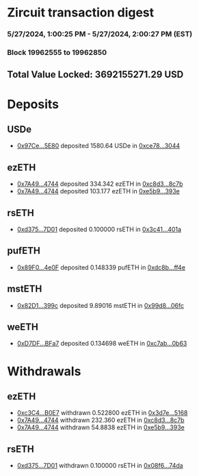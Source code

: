 # Zircuit transaction digest
### 5/27/2024, 1:00:25 PM - 5/27/2024, 2:00:27 PM (EST)
### Block 19962555 to 19962850

## Total Value Locked: 3692155271.29 USD

# Deposits
## USDe
- [0x97Ce...5E80](https://etherscan.io/address/0x97Cebcea3b2C9c9b54982345cdA69390C4d05E80) deposited 1580.64 USDe in [0xce78...3044](https://etherscan.io/tx/0x97Cebcea3b2C9c9b54982345cdA69390C4d05E80)
## ezETH
- [0x7A49...4744](https://etherscan.io/address/0x7A493Be5c2ce014cD049Bf178a1ac0Db1B434744) deposited 334.342 ezETH in [0xc8d3...8c7b](https://etherscan.io/tx/0x7A493Be5c2ce014cD049Bf178a1ac0Db1B434744)
- [0x7A49...4744](https://etherscan.io/address/0x7A493Be5c2ce014cD049Bf178a1ac0Db1B434744) deposited 103.177 ezETH in [0xe5b9...393e](https://etherscan.io/tx/0x7A493Be5c2ce014cD049Bf178a1ac0Db1B434744)
## rsETH
- [0xd375...7D01](https://etherscan.io/address/0xd3752bcb87fd6DB2582263af9576fDa927A77D01) deposited 0.100000 rsETH in [0x3c41...401a](https://etherscan.io/tx/0xd3752bcb87fd6DB2582263af9576fDa927A77D01)
## pufETH
- [0x89F0...4e0F](https://etherscan.io/address/0x89F05fD7D199b643607f32d164E3f86E0dC64e0F) deposited 0.148339 pufETH in [0xdc8b...ff4e](https://etherscan.io/tx/0x89F05fD7D199b643607f32d164E3f86E0dC64e0F)
## mstETH
- [0x82D1...399c](https://etherscan.io/address/0x82D15A5673359ad49434ae81512D5024B007399c) deposited 9.89016 mstETH in [0x99d8...06fc](https://etherscan.io/tx/0x82D15A5673359ad49434ae81512D5024B007399c)
## weETH
- [0xD7DF...BFa7](https://etherscan.io/address/0xD7DF7E085214743530afF339aFC420c7c720BFa7) deposited 0.134698 weETH in [0xc7ab...0b63](https://etherscan.io/tx/0xD7DF7E085214743530afF339aFC420c7c720BFa7)
# Withdrawals
## ezETH
- [0xc3C4...B0E7](https://etherscan.io/address/0xc3C4fA1759f23D7083286E3daEdD4Bc56814B0E7) withdrawn 0.522800 ezETH in [0x3d7e...5168](https://etherscan.io/tx/0xc3C4fA1759f23D7083286E3daEdD4Bc56814B0E7)
- [0x7A49...4744](https://etherscan.io/address/0x7A493Be5c2ce014cD049Bf178a1ac0Db1B434744) withdrawn 232.360 ezETH in [0xc8d3...8c7b](https://etherscan.io/tx/0x7A493Be5c2ce014cD049Bf178a1ac0Db1B434744)
- [0x7A49...4744](https://etherscan.io/address/0x7A493Be5c2ce014cD049Bf178a1ac0Db1B434744) withdrawn 54.8838 ezETH in [0xe5b9...393e](https://etherscan.io/tx/0x7A493Be5c2ce014cD049Bf178a1ac0Db1B434744)
## rsETH
- [0xd375...7D01](https://etherscan.io/address/0xd3752bcb87fd6DB2582263af9576fDa927A77D01) withdrawn 0.100000 rsETH in [0x08f6...74da](https://etherscan.io/tx/0xd3752bcb87fd6DB2582263af9576fDa927A77D01)
